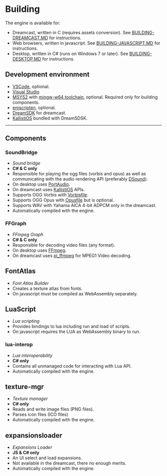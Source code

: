 # Building

The engine is available for:

* Dreamcast, written in C (requires assets conversion). See [BUILDING-DREAMCAST.MD](BUILDING-DREAMCAST.MD "BUILDING-DREAMCAST.MD") for instructions.
* Web browsers, written in javascript. See [BUILDING-JAVASCRIPT.MD](BUILDING-JAVASCRIPT.MD "BUILDING-JAVASCRIPT.MD") for instructions.
* Desktop, written in C# (runs on Windows 7 or later). See [BUILDING-DESKTOP.MD](BUILDING-DESKTOP.MD "BUILDING-DESKTOP.MD") for instructions.

## Development environment

* [VSCode](https://code.visualstudio.com/ "VSCode"), optional.
* [Visual Studio](https://visualstudio.microsoft.com/es/ "Visual Studio")
* [MSYS2](https://www.msys2.org/ "MSYS2") with [mingw-w64 toolchain](https://packages.msys2.org/group/mingw-w64-i686-toolchain "mingw-w64-x86_64-toolchain"), optional. Required only for building components.
* [emscripten](https://emscripten.org/ "emscripten"), optional.
* [DreamSDK](https://www.dreamsdk.org/ "DreamSDK") for dreamcast.
* [KallistiOS](https://github.com/KallistiOS/KallistiOS "KallistiOS") bundled with DreamSDSK.

---

## Components

### SoundBridge

* *Sound bridge*
* **C# & C only**
* Responsible for playing the ogg files (vorbis and opus) as well as communicating with the audio rendering API (preferably [DSound](https://en.wikipedia.org/wiki/DirectSound "DSound")).
* On desktop uses [PortAudio](https://portaudio.github.io/ "PortAudio").
* On dreamcast uses [KallistiOS](https://github.com/KallistiOS/KallistiOS "KallistiOS") APIs.
* Supports OGG Vorbis with [Vorbisfile](https://xiph.org/vorbis/doc/vorbisfile/ "Vorbisfile").
* Supports OGG Opus with [Opusfile](https://www.opus-codec.org/docs/opusfile_api-0.12/index.html "Opusfile") but is optional.
* Supports WAV with Yahama AICA 4-bit ADPCM only in the dreamcast.
* Automatically compiled with the engine.

### FFGraph

* *FFmpeg Graph*
* **C# & C only**
* Responsible for decoding video files (any format).
* On desktop uses [FFmpeg](https://www.ffmpeg.org/ "FFmpeg").
* On dreamcast uses [pl_ffmpeg](https://github.com/phoboslab/pl_mpeg "PL_MPEG") for MPEG1 Video decoding.

## FontAtlas

* *Font Atlas Builder*
* Creates a texture atlas from fonts.
* On javascript must be compiled as WebAssembly separately.

## LuaScript

* *Lua scripting*
* Provides bindings to lua including run and load of scripts.
* On javascript requires the LUA as WebAssembly binary to run.

### lua-interop

* *Lua interoperability*
* **C# only**
* Contains all unmanaged code for interacting with Lua API.
* Automatically compiled with the engine.

## texture-mgr

* *Texture manager*
* **C# only**
* Reads and write image files (PNG files).
* Parses icon files (ICO files)
* Automatically compiled with the engine.

## expansionsloader

* *Expansions Loader*
* **JS & C# only**
* An UI select and load expansions.
* Not available in the dreamcast, there no enough merits.
* Automatically compiled with the engine.
